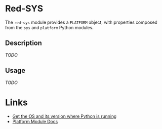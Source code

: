 # Red-SYS

The `red-sys` module provides a `PLATFORM` object, with properties composed from the `sys` and `platform` Python modules.

## Description

*TODO*

## Usage

*TODO*

# Links

- [Get the OS and its version where Python is running](https://note.nkmk.me/en/python-platform-system-release-version/)
- [Platform Module Docs](https://docs.python.org/3/library/platform.html)

